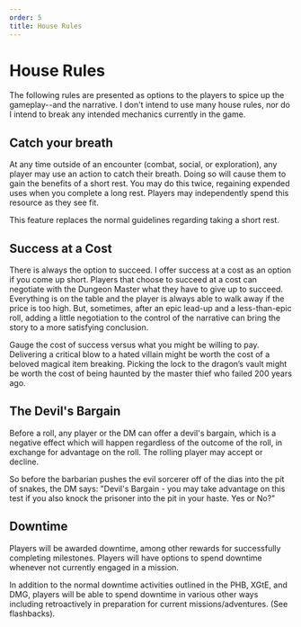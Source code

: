 ```yaml
---
order: 5
title: House Rules
---
```


# House Rules
The following rules are presented as options to the players to spice up the gameplay--and the narrative. I don't intend to use many house rules, nor do I intend to break any intended mechanics currently in the game.

## Catch your breath

At any time outside of an encounter (combat, social, or exploration), any player may use an action to catch their breath. Doing so will cause them to gain the benefits of a short rest. You may do this twice, regaining expended uses when you complete a long rest. Players may independently spend this resource as they see fit.

This feature replaces the normal guidelines regarding taking a short rest.

## Success at a Cost

There is always the option to succeed. I offer success at a cost as an option if you come up short. Players that choose to succeed at a cost can negotiate with the Dungeon Master what they have to give up to succeed. Everything is on the table and the player is always able to walk away if the price is too high. But, sometimes, after an epic lead-up and a less-than-epic roll, adding a little negotiation to the control of the narrative can bring the story to a more satisfying conclusion.

Gauge the cost of success versus what you might be willing to pay. Delivering a critical blow to a hated villain might be worth the cost of a beloved magical item breaking. Picking the lock to the dragon’s vault might be worth the cost of being haunted by the master thief who failed 200 years ago.

## The Devil's Bargain
Before a roll, any player or the DM can offer a devil's bargain, which is a negative effect which will happen regardless of the outcome of the roll, in exchange for advantage on the roll. The rolling player may accept or decline.

So before the barbarian pushes the evil sorcerer off of the dias into the pit of snakes, the DM says: "Devil's Bargain - you may take advantage on this test if you also knock the prisoner into the pit in your haste. Yes or No?"

## Downtime
Players will be awarded downtime, among other rewards for successfully completing milestones. Players will have options to spend downtime whenever not currently engaged in a mission.

In addition to the normal downtime activities outlined in the PHB, XGtE, and DMG, players will be able to spend downtime in various other ways including retroactively in preparation for current missions/adventures. (See flashbacks).
